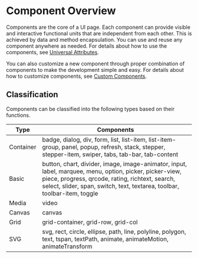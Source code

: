 # Component Overview


Components are the core of a UI page. Each component can provide visible and interactive functional units that are independent from each other. This is achieved by data and method encapsulation. You can use and reuse any component anywhere as needed. For details about how to use the components, see [Universal Attributes](../reference/arkui-js/js-components-common-attributes.md).


You can also customize a new component through proper combination of components to make the development simple and easy. For details about how to customize components, see [Custom Components](ui-js-custom-components.md).


## Classification

Components can be classified into the following types based on their functions.

| Type | Components |
| -------- | -------- |
| Container | badge, dialog, div, form, list, list-item, list-item-group, panel, popup, refresh, stack, stepper, stepper-item, swiper, tabs, tab-bar, tab-content |
| Basic | button, chart, divider, image, image-animator, input, label, marquee, menu, option, picker, picker-view, piece, progress, qrcode, rating, richtext, search, select, slider, span, switch, text, textarea, toolbar, toolbar-item, toggle |
| Media | video |
| Canvas | canvas |
| Grid | grid-container, grid-row, grid-col |
| SVG | svg, rect, circle, ellipse, path, line, polyline, polygon, text, tspan, textPath, animate, animateMotion, animateTransform |
